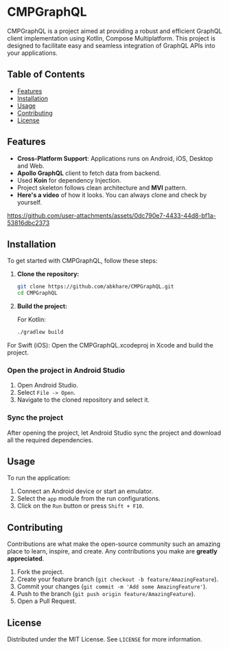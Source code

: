 # CMPGraphQL

CMPGraphQL is a project aimed at providing a robust and efficient GraphQL client implementation using Kotlin, Compose Multiplatform. This project is designed to facilitate easy and seamless integration of GraphQL APIs into your applications.

## Table of Contents

- [Features](#features)
- [Installation](#installation)
- [Usage](#usage)
- [Contributing](#contributing)
- [License](#license)

## Features

- **Cross-Platform Support**: Applications runs on Android, iOS, Desktop and Web.
- **Apollo GraphQL** client to fetch data from backend.
- Used **Koin** for dependency Injection.
- Project skeleton follows clean architecture and **MVI** pattern.
- **Here's a video** of how it looks. You can always clone and check by yourself.
  

https://github.com/user-attachments/assets/0dc790e7-4433-44d8-bf1a-53816dbc2373



## Installation

To get started with CMPGraphQL, follow these steps:

1. **Clone the repository:**

   ```bash
   git clone https://github.com/abkhare/CMPGraphQL.git
   cd CMPGraphQL

2. **Build the project:**

   For Kotlin:
   ```bash
   ./gradlew build
   ```
  For Swift (iOS):
  Open the CMPGraphQL.xcodeproj in Xcode and build the project.

### Open the project in Android Studio

1. Open Android Studio.
2. Select `File -> Open`.
3. Navigate to the cloned repository and select it.

### Sync the project

After opening the project, let Android Studio sync the project and download all the required dependencies.

## Usage

To run the application:

1. Connect an Android device or start an emulator.
2. Select the `app` module from the run configurations.
3. Click on the `Run` button or press `Shift + F10`.

## Contributing

Contributions are what make the open-source community such an amazing place to learn, inspire, and create. Any contributions you make are **greatly appreciated**.

1. Fork the project.
2. Create your feature branch (`git checkout -b feature/AmazingFeature`).
3. Commit your changes (`git commit -m 'Add some AmazingFeature'`).
4. Push to the branch (`git push origin feature/AmazingFeature`).
5. Open a Pull Request.

## License

Distributed under the MIT License. See `LICENSE` for more information.
  
